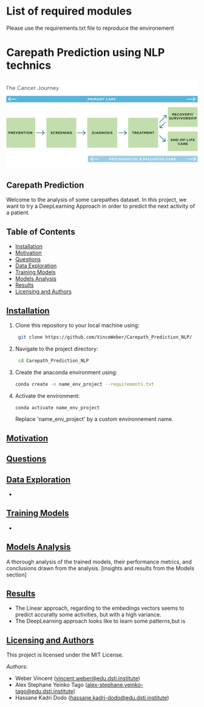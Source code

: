 # List of required modules
Please use the requirements.txt file to reproduce the environement


# Carepath Prediction using NLP technics
![Project Banner](Carepath_steps.jpg) <!-- You can replace this with a banner/image relevant to your project -->

## Carepath Prediction

Welcome to the analysis of some carepathes dataset. 
In this project, we want to try a DeepLearning Approach in order to predict the next activity of a patient.

## Table of Contents

- [Installation](#installation)
- [Motivation](#motivation)
- [Questions](#questions)
- [Data Exploration](#data-exploration)
- [Training Models](#training-models)
- [Models Analysis](#models-analysis)
- [Results](#results)
- [Licensing and Authors](#licensing-and-authors)

## [Installation](#installation)

1. Clone this repository to your local machine using:
   ```bash
    git clone https://github.com/VinceWeber/Carepath_Prediction_NLP/

2. Navigate to the project directory:
   ```bash
    cd Carepath_Prediction_NLP
3. Create the anaconda environment using:
    ```bash
    conda create -n name_env_project --requirements.txt
    ```
4. Activate the environment:
   ```bash
   conda activate name_env_project
   ```
    Replace 'name_env_project' by a custom environnement name.

## [Motivation](#motivation)



## [Questions](#questions)



## [Data Exploration](#data-exploration)

- 

## [Training Models](#training-models)

- 

## [Models Analysis](#models-analysis)

A thorough analysis of the trained models, their performance metrics, and conclusions drawn from the analysis. [insights and results from the Models section]

## [Results](#results)

- The Linear approach, regarding to the embedings vectors seems to predict accuratly some activities, but with a high variance. 
- The DeepLearning approach looks like to learn some patterns,but is 

## [Licensing and Authors](#licensing-and-authors)

This project is licensed under the MIT License.

_Authors:_
- Weber Vincent (vincent.weber@edu.dsti.institute)
- Alex Stephane Yeinko Tago (alex-stephane.yeinko-tago@edu.dsti.institute)
- Hassane Kadri Dodo (hassane.kadri-dodo@edu.dsti.institute)